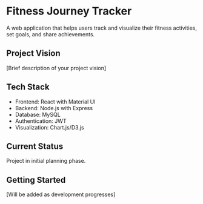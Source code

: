 # Fitness Journey Tracker

A web application that helps users track and visualize their fitness activities, set goals, and share achievements.

## Project Vision
[Brief description of your project vision]

## Tech Stack
- Frontend: React with Material UI
- Backend: Node.js with Express
- Database: MySQL
- Authentication: JWT
- Visualization: Chart.js/D3.js

## Current Status
Project in initial planning phase.

## Getting Started
[Will be added as development progresses]